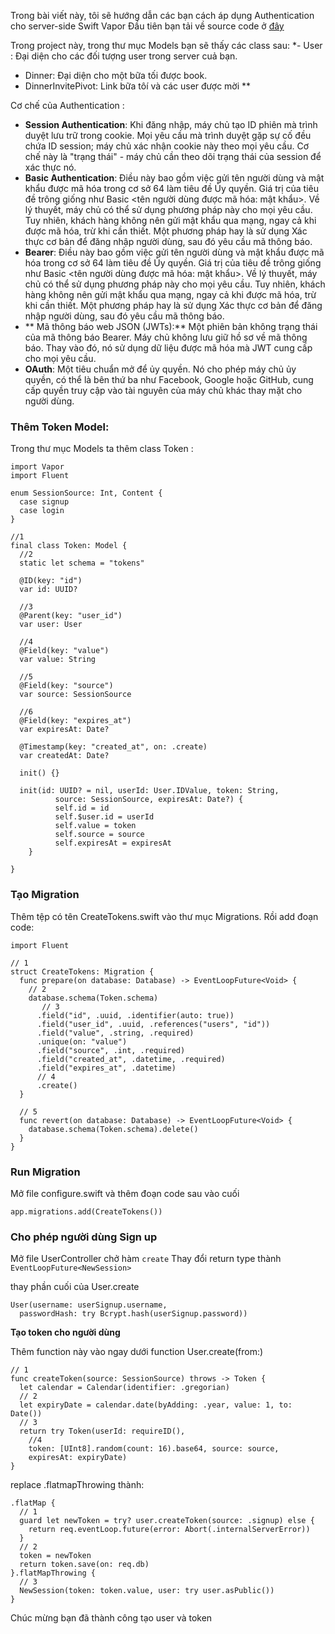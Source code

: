 Trong bài viết này, tôi sẽ hướng dẫn các bạn cách áp dụng Authentication cho server-side Swift Vapor
Đầu tiên bạn tải về source code ở [đây](https://koenig-media.raywenderlich.com/uploads/2020/04/DiningIn.zip)

Trong project này, trong thư mục Models bạn sẽ thấy các class sau:
*- User : Đại diện cho các đối tượng user trong server cuả bạn.
- Dinner: Đại diện cho một bữa tối được book.
- DinnerInvitePivot: Link bữa tôí và các user được mời **

Cơ chế của Authentication :

- **Session Authentication**: Khi đăng nhập, máy chủ tạo ID phiên mà trình duyệt lưu trữ trong cookie. Mọi yêu cầu mà trình duyệt gặp sự cố đều chứa ID session; máy chủ xác nhận cookie này theo mọi yêu cầu. Cơ chế này là "trạng thái" - máy chủ cần theo dõi trạng thái của session để xác thực nó.
- **Basic Authentication**: Điều này bao gồm việc gửi tên người dùng và mật khẩu được mã hóa trong cơ sở 64 làm tiêu đề Ủy quyền. Giá trị của tiêu đề trông giống như Basic <tên người dùng được mã hóa: mật khẩu>. Về lý thuyết, máy chủ có thể sử dụng phương pháp này cho mọi yêu cầu. Tuy nhiên, khách hàng không nên gửi mật khẩu qua mạng, ngay cả khi được mã hóa, trừ khi cần thiết. Một phương pháp hay là sử dụng Xác thực cơ bản để đăng nhập người dùng, sau đó yêu cầu mã thông báo.
- **Bearer**: Điều này bao gồm việc gửi tên người dùng và mật khẩu được mã hóa trong cơ sở 64 làm tiêu đề Ủy quyền. Giá trị của tiêu đề trông giống như Basic <tên người dùng được mã hóa: mật khẩu>. Về lý thuyết, máy chủ có thể sử dụng phương pháp này cho mọi yêu cầu. Tuy nhiên, khách hàng không nên gửi mật khẩu qua mạng, ngay cả khi được mã hóa, trừ khi cần thiết. Một phương pháp hay là sử dụng Xác thực cơ bản để đăng nhập người dùng, sau đó yêu cầu mã thông báo.
- ** Mã thông báo web JSON (JWTs):**  Một phiên bản không trạng thái của mã thông báo Bearer. Máy chủ không lưu giữ hồ sơ về mã thông báo. Thay vào đó, nó sử dụng dữ liệu được mã hóa mà JWT cung cấp cho mọi yêu cầu.
- **OAuth**: Một tiêu chuẩn mở để ủy quyền. Nó cho phép máy chủ ủy quyền, có thể là bên thứ ba như Facebook, Google hoặc GitHub, cung cấp quyền truy cập vào tài nguyên của máy chủ khác thay mặt cho người dùng.

### Thêm Token Model: 

Trong thư mục Models ta thêm class Token :

```
import Vapor
import Fluent

enum SessionSource: Int, Content {
  case signup
  case login
}

//1
final class Token: Model {
  //2
  static let schema = "tokens"
  
  @ID(key: "id")
  var id: UUID?
  
  //3
  @Parent(key: "user_id")
  var user: User
  
  //4
  @Field(key: "value")
  var value: String
  
  //5
  @Field(key: "source")
  var source: SessionSource
  
  //6
  @Field(key: "expires_at")
  var expiresAt: Date?
  
  @Timestamp(key: "created_at", on: .create)
  var createdAt: Date?
  
  init() {}
  
  init(id: UUID? = nil, userId: User.IDValue, token: String, 
          source: SessionSource, expiresAt: Date?) {
          self.id = id
          self.$user.id = userId
          self.value = token
          self.source = source
          self.expiresAt = expiresAt
    }

}
```

### Tạo Migration

Thêm tệp có tên CreateTokens.swift vào thư mục Migrations.  Rồi add đoạn code:
```
import Fluent

// 1
struct CreateTokens: Migration {
  func prepare(on database: Database) -> EventLoopFuture<Void> {
    // 2
    database.schema(Token.schema)
       // 3
      .field("id", .uuid, .identifier(auto: true))
      .field("user_id", .uuid, .references("users", "id"))
      .field("value", .string, .required)
      .unique(on: "value")
      .field("source", .int, .required)
      .field("created_at", .datetime, .required)
      .field("expires_at", .datetime)
      // 4
      .create()
  }

  // 5
  func revert(on database: Database) -> EventLoopFuture<Void> {
    database.schema(Token.schema).delete()
  }
}

```

### Run Migration
Mở file configure.swift và thêm đoạn code sau vào cuối 

```
app.migrations.add(CreateTokens())
```

### Cho phép người dùng Sign up
Mở file UserController chở hàm `create`
Thay đổi return type thành `EventLoopFuture<NewSession>`

thay phần cuối của User.create 

```
User(username: userSignup.username,
  passwordHash: try Bcrypt.hash(userSignup.password))
```

**Tạo token cho người dùng**

Thêm function này vào ngay dưới function User.create(from:)

```
// 1
func createToken(source: SessionSource) throws -> Token {
  let calendar = Calendar(identifier: .gregorian)
  // 2
  let expiryDate = calendar.date(byAdding: .year, value: 1, to: Date())
  // 3
  return try Token(userId: requireID(),
    //4
    token: [UInt8].random(count: 16).base64, source: source,
    expiresAt: expiryDate)
}
```

replace .flatmapThrowing thành: 
```
.flatMap {
  // 1
  guard let newToken = try? user.createToken(source: .signup) else {
    return req.eventLoop.future(error: Abort(.internalServerError))
  }
  // 2
  token = newToken
  return token.save(on: req.db)
}.flatMapThrowing {
  // 3
  NewSession(token: token.value, user: try user.asPublic())
}
```

Chúc mừng bạn đã thành công tạo user và token